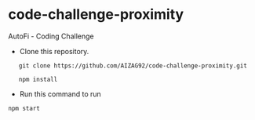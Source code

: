 # code-challenge-proximity
AutoFi - Coding Challenge


- Clone this repository.

```
   git clone https://github.com/AIZAG92/code-challenge-proximity.git

   npm install

```

- Run this command to run 

```
npm start
```
